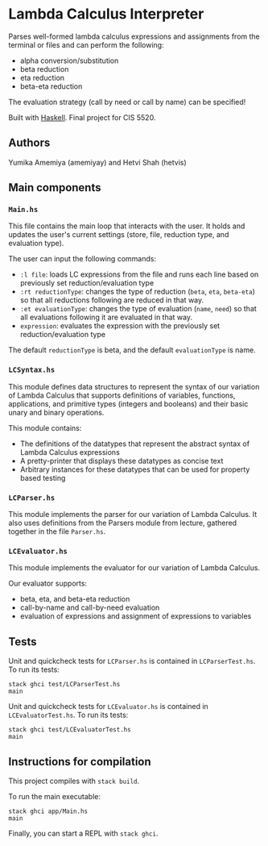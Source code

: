 # Lambda Calculus Interpreter
Parses well-formed lambda calculus expressions and assignments from the terminal or files and can perform the following:
- alpha conversion/substitution
- beta reduction
- eta reduction
- beta-eta reduction

The evaluation strategy (call by need or call by name) can be specified! 

Built with [Haskell](https://www.haskell.org/). Final project for CIS 5520.

## Authors
Yumika Amemiya (amemiyay) and Hetvi Shah (hetvis)

## Main components

### `Main.hs`
This file contains the main loop that interacts with the user. It holds and updates the user's current settings (store, file, reduction type, and evaluation type). 

The user can input the following commands: 
- `:l file`: loads LC expressions from the file and runs each line based on previously set reduction/evaluation type
- `:rt reductionType`: changes the type of reduction (`beta`, `eta`, `beta-eta`) so that all reductions following are reduced in that way. 
- `:et evaluationType`: changes the type of evaluation (`name`, `need`) so that all evaluations following it are evaluated in that way.
- `expression`: evaluates the expression with the previously set reduction/evaluation type
  
The default `reductionType` is beta, and the default `evaluationType` is name.
### `LCSyntax.hs`
This module defines data structures to represent the syntax of our variation of Lambda Calculus that supports definitions of variables, functions, applications, and primitive types (integers and booleans) and their basic unary and binary operations. 

This module contains:

- The definitions of the datatypes that represent the abstract syntax of Lambda Calculus expressions
- A pretty-printer that displays these datatypes as concise text
- Arbitrary instances for these datatypes that can be used for property based testing

### `LCParser.hs`
This module implements the parser for our variation of Lambda Calculus. 
It also uses definitions from the Parsers module from lecture, gathered together in the file `Parser.hs`. 

### `LCEvaluator.hs`

This module implements the evaluator for our variation of Lambda Calculus. 

Our evaluator supports:
- beta, eta, and beta-eta reduction
- call-by-name and call-by-need evaluation 
- evaluation of expressions and assignment of expressions to variables

## Tests 
Unit and quickcheck tests for `LCParser.hs` is contained in `LCParserTest.hs`. To run its tests:
```
stack ghci test/LCParserTest.hs
main
```

Unit and quickcheck tests for `LCEvaluator.hs` is contained in `LCEvaluatorTest.hs`. To run its tests:
```
stack ghci test/LCEvaluatorTest.hs
main
```

## Instructions for compilation

This project compiles with `stack build`. 

To run the main executable:
```
stack ghci app/Main.hs
main
```

Finally, you can start a REPL with `stack ghci`.
